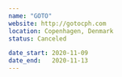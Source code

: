 ```yaml
---
name: "GOTO"
website: http://gotocph.com
location: Copenhagen, Denmark
status: Canceled

date_start: 2020-11-09
date_end:   2020-11-13
---
```

